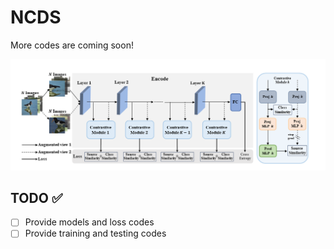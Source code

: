 # NCDS 
More codes are coming soon!

![NCDS_framwork](framwork.png)



## TODO :white_check_mark:

- [ ] Provide models and loss codes
- [ ] Provide training and testing codes
